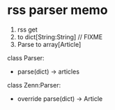 # rss parser memo

1. rss get
2. to dict[String:String] // FIXME
3. Parse to array[Article]






class Parser:
 - parse(dict) -> articles


class Zenn:Parser:
 - override parse(dict) -> Article

